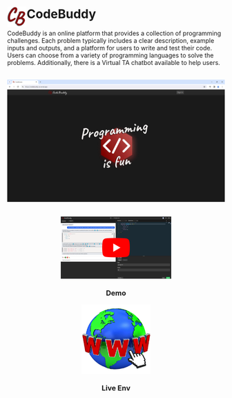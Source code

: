 <!------------------------------------------------>
<!---   C   O   D   E      B   U   D   D   Y   --->
<!------------------------------------------------>
<h1>
    <img align="left" alt="Delve" width="45px" src="https://github.com/charis/resources/blob/main/images/codebuddy/codebuddy.png"/>CodeBuddy
</h1>
CodeBuddy is an online platform that provides a collection of programming challenges. Each problem typically includes a clear description, example inputs and outputs, and a platform for users to write and test their code. Users can choose from a variety of programming languages to solve the problems. Additionally, there is a Virtual TA chatbot available to help users.
<br><br>

![CodeBuddy Screen Shots][codebuddy-screenshots]
<br><br>

<p align="center">
    <a href=https://www.youtube.com/watch?v=12L6-RDX1H4>
        <img align="center" alt="video icon" width="256px" src="https://github.com/charis/resources/blob/main/images/codebuddy/youtube_thumbnail.png"/>
    </a>
    <br>
    <h3 align="center">Demo</h3>
</p>

<p align="center">
    <a href=https://codebuddy-ai.vercel.app/>
        <img align="center" alt="video icon" width="160px" src="https://github.com/charis/resources/blob/main/images/codebuddy/live_env.png"/>
    </a>
    <br>
    <h3 align="center">Live Env</h3>
</p>


<!-- MARKDOWN LINKS & IMAGES -->
[codebuddy-screenshots]: https://github.com/charis/resources/blob/main/images/codebuddy/codebuddy.gif

